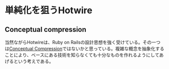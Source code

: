 # 単純化を狙うHotwire

## Conceptual compression

当然ながらHotwireは、Ruby on Railsの設計思想を強く受けている。その一つは[Conceptual Compression](https://scrapbox.io/ohbarye/Conceptual_compression)ではないかと思っている。複雑な概念を抽象化することにより、ベースにある技術を知らなくても十分なものを作れるようにしてあげるという考えである。





